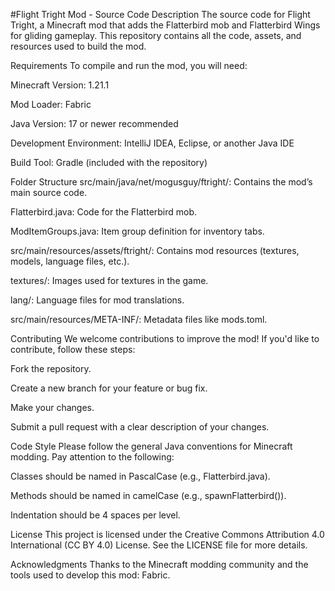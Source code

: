 #Flight Tright Mod - Source Code
Description
The source code for Flight Tright, a Minecraft mod that adds the Flatterbird mob and Flatterbird Wings for gliding gameplay. This repository contains all the code, assets, and resources used to build the mod.

Requirements
To compile and run the mod, you will need:

Minecraft Version: 1.21.1

Mod Loader: Fabric

Java Version: 17 or newer recommended

Development Environment: IntelliJ IDEA, Eclipse, or another Java IDE

Build Tool: Gradle (included with the repository)

Folder Structure
src/main/java/net/mogusguy/ftright/: Contains the mod’s main source code.

Flatterbird.java: Code for the Flatterbird mob.

ModItemGroups.java: Item group definition for inventory tabs.

src/main/resources/assets/ftright/: Contains mod resources (textures, models, language files, etc.).

textures/: Images used for textures in the game.

lang/: Language files for mod translations.

src/main/resources/META-INF/: Metadata files like mods.toml.

Contributing
We welcome contributions to improve the mod! If you'd like to contribute, follow these steps:

Fork the repository.

Create a new branch for your feature or bug fix.

Make your changes.

Submit a pull request with a clear description of your changes.

Code Style
Please follow the general Java conventions for Minecraft modding. Pay attention to the following:

Classes should be named in PascalCase (e.g., Flatterbird.java).

Methods should be named in camelCase (e.g., spawnFlatterbird()).

Indentation should be 4 spaces per level.

License
This project is licensed under the Creative Commons Attribution 4.0 International (CC BY 4.0) License. See the LICENSE file for more details.

Acknowledgments
Thanks to the Minecraft modding community and the tools used to develop this mod: Fabric.
